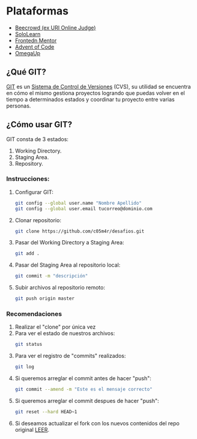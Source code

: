# Plataformas
* [Beecrowd (ex URI Online Judge)](https://www.beecrowd.com.br/judge/es/profile/427859)
* [SoloLearn](https://www.sololearn.com/profile/8636629)
* [Frontedn Mentor](https://www.frontendmentor.io/)
* [Advent of Code](https://adventofcode.com/2020/about)
* [OmegaUp](https://omegaup.com/)

## ¿Qué GIT?
[GIT](https://git-scm.com/) es un [Sistema de Control de Versiones](https://es.wikipedia.org/wiki/Control_de_versiones) (CVS), su utilidad se encuentra en cómo el mismo gestiona proyectos logrando que puedas volver en el tiempo a determinados estados y coordinar tu proyecto entre varias personas.

## ¿Cómo usar GIT?
GIT consta de 3 estados:
1. Working Directory.
2. Staging Area.
3. Repository.

### Instrucciones:
1. Configurar GIT:
    ``` bash
    git config --global user.name "Nombre Apellido"
    git config --global user.email tucorreo@dominio.com
    ```
2. Clonar repositorio:
    ``` bash
    git clone https://github.com/c05m4r/desafios.git
    ```
3. Pasar del Working Directory a Staging Area:
    ``` bash
    git add .
    ```
4. Pasar del Staging Area al repositorio local:
    ``` bash
    git commit -m "descripción"
    ```
5. Subir archivos al repositorio remoto:
    ``` bash
    git push origin master
    ```

### Recomendaciones
1. Realizar el "clone" por única vez
2. Para ver el estado de nuestros archivos:
    ``` bash
    git status
    ```
3. Para ver el registro de "commits" realizados:
    ``` bash
    git log
    ```
4. Si queremos arreglar el commit antes de hacer "push":
    ``` bash
    git commit --amend -m "Este es el mensaje correcto"
    ```
4. Si queremos arreglar el commit despues de hacer "push":
    ``` bash
    git reset --hard HEAD~1
    ```
5. Si deseamos actualizar el fork con los nuevos contenidos del repo original [LEER](https://medium.com/@sahoosunilkumar/how-to-update-a-fork-in-git-95a7daadc14e).

